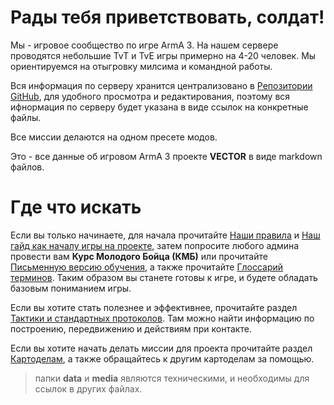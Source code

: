 # Рады тебя приветствовать, солдат!

Мы - игровое сообщество по игре ArmA 3. На нашем сервере проводятся небольшие TvT и TvE игры примерно на 4-20 человек. Мы ориентируемся на отыгровку милсима и командной работы.

Вся информация по серверу хранится централизовано в [Репозитории GitHub](https://github.com/147888sf/Obelisk_info/), для удобного просмотра и редактирования, поэтому вся ифнормация по серверу будет указана в виде ссылок на конкретные файлы.

Все миссии делаются на одном пресете модов.

Это - все данные об игровом ArmA 3 проекте **VECTOR** в виде markdown файлов.

# Где что искать

Если вы только начинаете, для начала прочитайте [Наши правила](Правила.md) и [Наш гайд как началу игры на проекте](Как_начать_играть.md), затем попросите любого админа провести вам **Курс Молодого Бойца (КМБ)** или прочитайте [Письменную версию обучения](<Обучение_по_игре_на_проекте_(КМБ).md>), а также прочитайте [Глоссарий терминов](Глоссарий_терминов.md). Таким образом вы станете готовы к игре, и будете обладать базовым пониманием игры.

Если вы хотите стать полезнее и эффективнее, прочитайте раздел [Тактики и стандартных протоколов](Тактика_и_стандартные_протоколы.md). Там можно найти информацию по построению, передвижению и действиям при контакте.

Если вы хотите начать делать миссии для проекта прочитайте раздел [Картоделам](Картоделам.md), а также обращайтесь к другим картоделам за помощью.

> папки **data** и **media** являются техническими, и необходимы для ссылок в других файлах.
